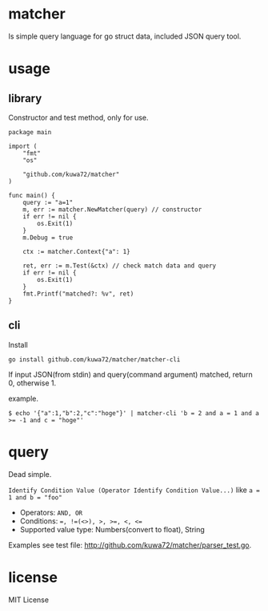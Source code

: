 # matcher

Is simple query language for go struct data, included JSON query tool.

# usage

## library

Constructor and test method, only for use.

```
package main

import (
	"fmt"
	"os"

	"github.com/kuwa72/matcher"
)

func main() {
	query := "a=1"
	m, err := matcher.NewMatcher(query) // constructor
	if err != nil {
		os.Exit(1)
	}
	m.Debug = true

	ctx := matcher.Context{"a": 1}

	ret, err := m.Test(&ctx) // check match data and query
	if err != nil {
		os.Exit(1)
	}
	fmt.Printf("matched?: %v", ret)
}
```

## cli

Install

```
go install github.com/kuwa72/matcher/matcher-cli
```

If input JSON(from stdin) and query(command argument) matched, return 0, otherwise 1.

example.

```
$ echo '{"a":1,"b":2,"c":"hoge"}' | matcher-cli 'b = 2 and a = 1 and a >= -1 and c = "hoge"'
```

# query

Dead simple.

`Identify Condition Value (Operator Identify Condition Value...)` like `a = 1 and b = "foo"`

* Operators: `AND, OR`
* Conditions: `=, !=(<>), >, >=, <, <=`
* Supported value type: Numbers(convert to float), String

Examples see test file: http://github.com/kuwa72/matcher/parser_test.go.

# license

MIT License

